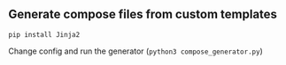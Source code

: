 ## Generate compose files from custom templates

`pip install Jinja2`

Change config and run the generator (`python3 compose_generator.py`)

